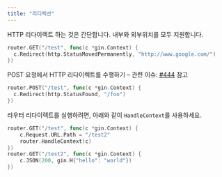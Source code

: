 ```yaml
---
title: "리디렉션"
---
```


HTTP 리다이렉트 하는 것은 간단합니다. 내부와 외부위치를 모두 지원합니다.

```go
router.GET("/test", func(c *gin.Context) {
  c.Redirect(http.StatusMovedPermanently, "http://www.google.com/")
})
```

POST 요청에서 HTTP 리다이렉트를 수행하기 – 관련 이슈: [#444](https://github.com/gin-gonic/gin/issues/444) 참고

```go
router.POST("/test", func(c *gin.Context) {
  c.Redirect(http.StatusFound, "/foo")
})
```

라우터 리다이렉트를 실행하려면, 아래와 같이 `HandleContext`를 사용하세요.

``` go
router.GET("/test", func(c *gin.Context) {
    c.Request.URL.Path = "/test2"
    router.HandleContext(c)
})
router.GET("/test2", func(c *gin.Context) {
    c.JSON(200, gin.H{"hello": "world"})
})
```

